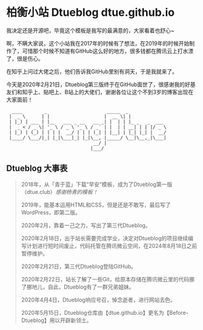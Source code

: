 # 柏衡小站 Dtueblog dtue.github.io

我决定还是开源吧，毕竟这个模板是我写的最满意的，大家看着也舒心~

啊，不瞒大家说，这个小站我在2017年的时候有了想法，在2019年的时候开始制作了，可惜那个时候不知道有GitHub这么好的地方，很多钱都在腾讯云上打水漂了，很是伤心。

在知乎上问过大佬之后，他们告诉我GitHub里别有洞天，于是我就来了。

今天是2020年2月21日，Dtueblog第三版终于在GitHub面世了，很感谢我的好基友们和知乎上、贴吧上、B站上的大佬们，谢谢各位让这个不到3岁的博客出现在大家面前！

```
  ____        _                      _____  _              
 |  _ \      | |                    |  __ \| |             
 | |_) | ___ | |__   ___ _ __   __ _| |  | | |_ _   _  ___ 
 |  _ < / _ \| '_ \ / _ \ '_ \ / _` | |  | | __| | | |/ _ \
 | |_) | (_) | | | |  __/ | | | (_| | |__| | |_| |_| |  __/
 |____/ \___/|_| |_|\___|_| |_|\__, |_____/ \__|\__,_|\___|
                                __/ |                      
                               |___/                       
```

## Dtueblog 大事表
> 2018年，从「青于蓝」下载“早安”模板，成为了Dtueblog第一版（dtue.club）*感谢杨青的模板！*
> 
> 2019年，能基本运用HTML和CSS，但是还是不敢写，最后写了WordPress，即第二版。
> 
> 2020年2月，靠着一己之力，写出了第三代Dtueblog。
> 
> 2020年2月18日，出于站长需要完成学业，决定对Dtueblog的项目继续编写计划进行短时间废止，代码托管在腾讯微云空间，在2024年8月18日之前暂停维护。
> 
> 2020年2月21日，第三代Dtueblog登陆GitHub。
> 
> 2020年2月22日，站长了解了一些Git，给原本存储在腾讯微云里的代码挪了挪地儿，自此，Dtueblog有了一群兄弟姐妹。
> 
> 2020年4月4日，Dtueblog响应号召，悼念逝者，进行网站去色。
> 
> 2020年5月15日，Dtueblog仓库由【dtue.github.io】更名为【Before-Dtueblog】用以开辟新领土。
